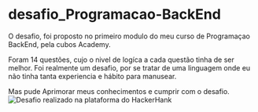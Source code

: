 # desafio_Programacao-BackEnd

O desafio, foi proposto no primeiro modulo do meu curso de Programaçao BackEnd, pela cubos Academy. 

Foram 14 questões, cujo o nivel de logíca a cada questão tinha de ser melhor.
Foi realmente um desafio, por se tratar de uma linguagem onde eu não tinha tanta experiencia e hábito para manusear. 

Mas pude Aprimorar meus conhecimentos e cumprir com o desafio. 
![Desafio realizado na plataforma do HackerHank](https://github.com/emersonReisBa/desafio_Programacao-BackEnd/assets/138630849/b86e2657-7b3c-4a77-907e-675ba6fe6549)
